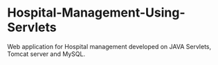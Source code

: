 # Hospital-Management-Using-Servlets
Web application for Hospital management developed on JAVA Servlets, Tomcat server and MySQL.